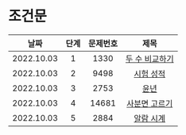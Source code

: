 # 조건문

|날짜|단계|문제번호|제목|
|:---:|:---:|:---:|:---:|
|2022.10.03|1|1330|[두 수 비교하기]()|
|2022.10.03|2|9498|[시험 성적]()|
|2022.10.03|3|2753|[윤년]()|
|2022.10.03|4|14681|[사분면 고르기]()|
|2022.10.03|5|2884|[알람 시계]()|